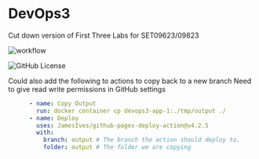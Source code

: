 # DevOps3

Cut down version of First Three Labs for SET09623/09823

![workflow](https://github.com/Kevin-Sim/DevOps3/actions/workflows/main.yml/badge.svg)

![GitHub License](https://img.shields.io/github/license/Kevin-Sim/DevOps3)

Could also add the following to actions to copy back to a new branch
Need to give read write permissions in GitHub settings
```yaml
      - name: Copy Output
        run: docker container cp devops3-app-1:./tmp/output ./
      - name: Deploy
        uses: JamesIves/github-pages-deploy-action@v4.2.5
        with:
          branch: output # The branch the action should deploy to.
          folder: output # The folder we are copying
```
